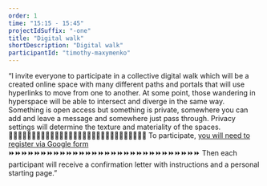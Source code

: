 ```yaml
---
order: 1
time: "15:15 - 15:45"
projectIdSuffix: "-one"
title: "Digital walk"
shortDescription: "Digital walk"
participantId: "timothy-maxymenko"
---
```


“I invite everyone to participate in a collective digital walk which will be a created online space with many different paths and portals that will use hyperlinks to move from one to another. At some point, those wandering in hyperspace will be able to intersect and diverge in the same way. Something is open access but something is private, somewhere you can add and leave a message and somewhere just pass through. Privacy settings will determine the texture and materiality of the spaces. 🔗🔗🔗🔗🔗🔗🔗🔗🔗🔗🔗🔗🔗🔗🔗🔗🔗🔗🔗🔗🔗🔗🔗🔗🔗🔗🔗🔗🔗🔗
To participate, [you will need to register via Google form](https://docs.google.com/forms/d/e/1FAIpQLScBE21cIHW5GHm2916VUfkzUJ_9hfaOfqFl-FQxiLu9AWjb7A/viewform?usp=sf_link ) ⏩⏩⏩⏩⏩⏩⏩⏩⏩⏩⏩⏩⏩⏩⏩⏩⏩⏩⏩⏩⏩⏩⏩⏩⏩⏩⏩⏩⏩⏩ Then each participant will receive a confirmation letter with instructions and a personal starting page.” 

